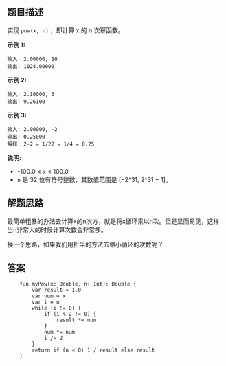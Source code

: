 ## 题目描述

实现 ``pow(x, n)`` ，即计算 x 的 n 次幂函数。

**示例 1:**


```
输入: 2.00000, 10
输出: 1024.00000
```

**示例 2:**


```
输入: 2.10000, 3
输出: 9.26100
```

**示例 3:**


```
输入: 2.00000, -2
输出: 0.25000
解释: 2-2 = 1/22 = 1/4 = 0.25
```

**说明:**

- -100.0 < ``x`` < 100.0
- ``n`` 是 32 位有符号整数，其数值范围是 [−2^31, 2^31 − 1]。


## 解题思路

最简单粗暴的办法去计算x的n次方，就是将x循环乘以n次。但是显而易见，这样当n非常大的时候计算次数会非常多。

换一个思路，如果我们用折半的方法去缩小循环的次数呢？

## 答案


```
    fun myPow(x: Double, n: Int): Double {
        var result = 1.0
        var num = x
        var i = n
        while (i != 0) {
            if (i % 2 != 0) {
                result *= num
            }
            num *= num
            i /= 2
        }
        return if (n < 0) 1 / result else result
    }
```
